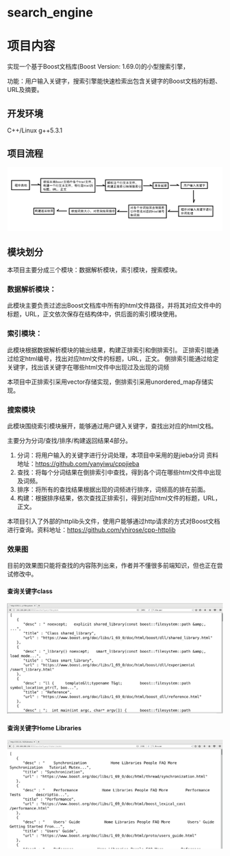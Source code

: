 # search_engine

# 项目内容
实现一个基于Boost文档库(Boost Version: 1.69.0)的小型搜索引擎，

功能：用户输入关键字，搜索引擎能快速检索出包含关键字的Boost文档的标题、URL及摘要。

## 开发环境
C++/Linux g++5.3.1

## 项目流程

![Image text](https://github.com/ferlanymh/search_engine/blob/master/%E6%90%9C%E7%B4%A2%E5%BC%95%E6%93%8E%E9%A1%B9%E7%9B%AE%E6%B5%81%E7%A8%8B%E5%9B%BE.png)
## 模块划分
本项目主要分成三个模块：数据解析模块，索引模块，搜索模块。

### 数据解析模块：
  此模块主要负责过滤出Boost文档库中所有的html文件路径，并将其对应文件中的标题，URL，正文依次保存在结构体中，供后面的索引模块使用。
  
### 索引模块：
  此模块根据数据解析模块的输出结果，构建正排索引和倒排索引。
  正排索引能通过给定html编号，找出对应html文件的标题，URL，正文。
  倒排索引能通过给定关键字，找出该关键字在哪些html文件中出现过及出现的词频
  
  本项目中正排索引采用vector存储实现，倒排索引采用unordered_map存储实现。

### 搜索模块
  此模块围绕索引模块展开，能够通过用户键入关键字，查找出对应的html文档。
  
  主要分为分词/查找/排序/构建返回结果4部分。
  
  1. 分词：将用户输入的关键字进行分词处理，本项目中采用的是jieba分词    资料地址：https://github.com/yanyiwu/cppjieba
  2. 查找：将每个分词结果在倒排索引中查找，得到各个词在哪些html文件中出现及词频。
  3. 排序：将所有的查找结果根据出现的词频进行排序，词频高的排在前面。
  4. 构建：根据排序结果，依次查找正排索引，得到对应html文件的标题，URL，正文。

本项目引入了外部的httplib头文件，使用户能够通过http请求的方式对Boost文档进行查询。资料地址：https://github.com/yhirose/cpp-httplib
  
### 效果图  
  目前的效果图只能将查找的内容陈列出来，作者并不懂很多前端知识，但也正在尝试修改中。
#### 查询关键字class
![Image text](https://github.com/ferlanymh/search_engine/blob/master/%E6%9F%A5%E8%AF%A2filesystem%E5%85%B3%E9%94%AE%E5%AD%97.png)


#### 查询关键字Home Libraries

![Image text](https://github.com/ferlanymh/search_engine/blob/master/%E6%9F%A5%E8%AF%A2%E5%85%B3%E9%94%AE%E5%AD%97Home%20Libraries.png)
